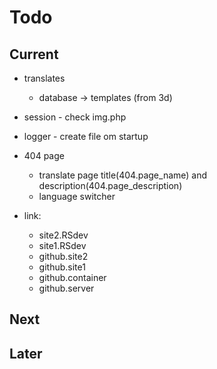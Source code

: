 # Todo

## Current

- translates
  - database -> templates (from 3d)

- session - check img.php

- logger - create file om startup

- 404 page
  - translate page title(404.page_name) and description(404.page_description)
  - language switcher

- link:
  - site2.RSdev
  - site1.RSdev
  - github.site2
  - github.site1
  - github.container
  - github.server

## Next

## Later
